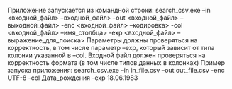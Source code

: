 Приложение запускается из командной строки:
search_csv.exe –in <входной_файл> –входной_файл> –out <входной_файл> –выходной_файл> -enc
<входной_файл> –кодировка> -col <входной_файл> –имя_столбца> -exp <входной_файл> –выражение_для_поиска>
Параметры должны проверяться на корректность, в том числе параметр –exp, который
зависит от типа колонки указанной в –col.
Входной файл должен проверяться на корректность формата (в том числе типов данных в
колонках)
Пример запуска приложения:
search_csv.exe –in in_file.csv –out out_file.csv -enc UTF-8 -col
Дата_рождения -exp 18.06.1983